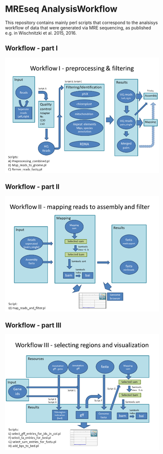 # MREseq AnalysisWorkflow

This repository contains mainly perl scripts that correspond to the analsisys workflow of data that were generated via MRE sequencing, as published e.g. in Wischnitzki et al. 2015, 2016.

## Workflow - part I
![Workflow I](/img/Workflow1.png)

## Workflow - part II
![Workflow II](/img/Workflow2.png)

## Workflow - part III
![Workflow III](/img/Workflow3.png)
